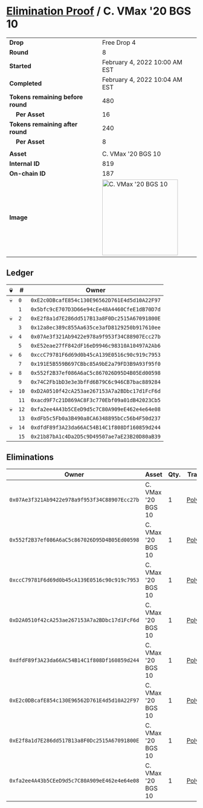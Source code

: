 # [Elimination Proof](./readme.md) / C. VMax &#039;20 BGS 10

|||
|---|---|
| **Drop** | Free Drop 4 |
| **Round** | 8 |
| **Started** | February 4, 2022 10:00 AM EST |
| **Completed** | February 4, 2022 10:04 AM EST |
| **Tokens remaining before round** | 480 |
| **&nbsp;&nbsp;&nbsp;&nbsp;Per Asset** | 16 |
| **Tokens remaining after round** | 240 |
| **&nbsp;&nbsp;&nbsp;&nbsp;Per Asset** | 8 |
| | |
| **Asset** | C. VMax &#039;20 BGS 10 |
| **Internal ID** | 819 |
| **On-chain ID** | 187 |
| **Image** | <img src="https://tcdn.blokpax.com/957181fa-d403-4d7d-ac60-0ac7b907b0b1/42cc000409c889768dd77bb88c547985f6f3ade2a6d318bd6f3cd6cfbd40a5a8.jpg" height="200" alt="C. VMax &#039;20 BGS 10" /> |

## Ledger

| 💀 | # | Owner |
| --- | --- | --- |
| 💀 | `0` | `0xE2c0DBcafE854c130E96562D761E4d5d10A22F97` |
|  | `1` | `0x5bfc9cE707D3D66e94cEe48A4460CfeE1dB70D7d` |
| 💀 | `2` | `0xE2f8a1d7E286dd517B13a8F0Dc2515A67091800E` |
|  | `3` | `0x12a8ec389c855Aa635ce3afD8129250b917610ee` |
| 💀 | `4` | `0x07Ae3f321Ab9422e978a9f953f34C88907Ecc27b` |
|  | `5` | `0xE52eae27fF842dF16eD9946c98310A10497A2Ab6` |
| 💀 | `6` | `0xccC79781F6d69d0b45cA139E0516c90c919c7953` |
|  | `7` | `0x191E5B559B697CBbc85A9bE2a79FD3B9A93f95f0` |
| 💀 | `8` | `0x552f2B37ef086A6aC5c867026D95D4B05Ed00598` |
|  | `9` | `0x74C2Fb1bD3e3e3bfFd6B79C6c946CB7bac889284` |
| 💀 | `10` | `0xD2A0510f42cA253ae267153A7a2BDbc17d1FcF6d` |
|  | `11` | `0xacd9F7c21D869AC8F3c770Ebf09a01dB42023Cb5` |
| 💀 | `12` | `0xfa2ee4A43b5CEeD9d5c7C80A909eE462e4e64e08` |
|  | `13` | `0xdFb5c5Fb0a3B490a8CA6348895bCc56b4F50d237` |
| 💀 | `14` | `0xdfdF89f3A23da66AC54B14C1f808Df160859d244` |
|  | `15` | `0x21b87bA1c4Da2D5c9D49507ae7aE23B20D80aB39` |


## Eliminations

| Owner | Asset | Qty. | Transaction |
| --- | --- | --- | --- |
| `0x07Ae3f321Ab9422e978a9f953f34C88907Ecc27b` | C. VMax '20 BGS 10 | 1 | [Polygonscan](https://polygonscan.com/tx/0x57b3747493b8f2c3c214791af334b2d2a5c5b60b6c721639c2620b465486f946) |
| `0x552f2B37ef086A6aC5c867026D95D4B05Ed00598` | C. VMax '20 BGS 10 | 1 | [Polygonscan](https://polygonscan.com/tx/0x75df06d9e99c9436fba373b1cdc6f38b2006c7214457431fe15fc1ad11a51205) |
| `0xccC79781F6d69d0b45cA139E0516c90c919c7953` | C. VMax '20 BGS 10 | 1 | [Polygonscan](https://polygonscan.com/tx/0xa386bc3e433cfad5c30efa7471c4c67943d542b7790828e0ad15da5c7d813a75) |
| `0xD2A0510f42cA253ae267153A7a2BDbc17d1FcF6d` | C. VMax '20 BGS 10 | 1 | [Polygonscan](https://polygonscan.com/tx/0xff3d1d35c791719f661b7cb69e74f862149a45e8861795b6d50b498b401eba39) |
| `0xdfdF89f3A23da66AC54B14C1f808Df160859d244` | C. VMax '20 BGS 10 | 1 | [Polygonscan](https://polygonscan.com/tx/0x8ba39ddb4756c5b8010506ed47c6a62807f5f94b8266941e1aaed369aeebf9c5) |
| `0xE2c0DBcafE854c130E96562D761E4d5d10A22F97` | C. VMax '20 BGS 10 | 1 | [Polygonscan](https://polygonscan.com/tx/0xb331b3a539f1d0b64f113d0c4f0f37dfb0800674789d3d34a57dc0b6b7f21d18) |
| `0xE2f8a1d7E286dd517B13a8F0Dc2515A67091800E` | C. VMax '20 BGS 10 | 1 | [Polygonscan](https://polygonscan.com/tx/0x96e36ac7cdacf1532b9e0f7dab769e90c92fedb6b2a9f6cca7d0d5269fcfe704) |
| `0xfa2ee4A43b5CEeD9d5c7C80A909eE462e4e64e08` | C. VMax '20 BGS 10 | 1 | [Polygonscan](https://polygonscan.com/tx/0xb098ec9315190ba0953ce35dc6feb4ebdc4787d30adb81a4c560f58adf703151) |
